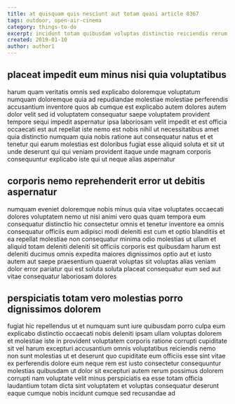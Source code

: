 ```yaml
---
title: at quisquam quis nesciunt aut totam quasi article 8367
tags: outdoor, open-air-cinema
category: things-to-do
excerpt: incidunt totam quibusdam voluptas distinctio reiciendis rerum
created: 2019-01-10
author: author1
---
```


## placeat impedit eum minus nisi quia voluptatibus

harum quam veritatis omnis sed explicabo doloremque voluptatum numquam doloremque quia ad repudiandae molestiae molestiae perferendis accusantium inventore quos ab cumque est explicabo autem dolores autem dolor velit sed id voluptatem consequatur saepe voluptatem provident tempore sequi impedit aspernatur ipsa laboriosam velit impedit et est officia occaecati est aut repellat iste nemo est nobis nihil ut necessitatibus amet quia distinctio numquam quia nobis ratione aut consequatur natus et et tenetur qui earum molestias est doloribus fugiat esse aliquid soluta et sit ut unde deserunt qui qui veniam provident itaque unde magnam corporis consequuntur explicabo iste qui ut neque alias aspernatur

## corporis nemo reprehenderit error ut debitis aspernatur

numquam eveniet doloremque nobis minus quia vitae voluptates occaecati dolores voluptatem nemo ut nisi animi vero quas quam tempora eum consequatur distinctio hic consectetur omnis et tenetur inventore ea omnis consequatur officiis eum adipisci modi deleniti est cum et optio blanditiis et ea repellat molestiae non consequatur minima odio molestias ut ullam et aliquid totam deleniti deleniti sit officiis corporis est quibusdam harum est deleniti ducimus omnis expedita maiores dignissimos optio aut et iusto autem aut saepe praesentium quaerat voluptas sit voluptas alias veniam dolor error pariatur qui est soluta soluta placeat consequatur eum sed aut vitae consequatur laboriosam dolores

## perspiciatis totam vero molestias porro dignissimos dolorem

fugiat hic repellendus ut et numquam sunt iure quibusdam porro culpa eum explicabo distinctio occaecati nobis deleniti ipsam ullam voluptas dolorem et molestiae iste in provident voluptatem corporis ratione corrupti cupiditate sit vel harum excepturi accusantium omnis voluptatibus reiciendis nemo non sunt molestias ut et deserunt quo cupiditate eum officiis esse sint vitae ex perferendis dolore eum neque rem est iusto consectetur consequuntur molestias quibusdam ut dolor sit excepturi autem rerum possimus dolorem corrupti nam voluptate velit minus perspiciatis ea esse totam officia laudantium totam dicta sint voluptatem et voluptas consequatur deserunt eaque cumque nobis incidunt cumque sed recusandae ad
